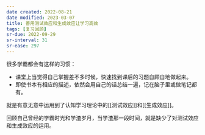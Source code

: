 ```yaml
---
date created: 2022-08-21
date modified: 2023-03-07
title: 善用测试效应和生成效应让学习高效
tags: [复习回顾]
sr-due: 2022-09-29
sr-interval: 31
sr-ease: 297
---
```


很多学霸都会有这样的习惯：

- 课堂上当觉得自己掌握差不多时候，快速找到课后的习题自顾自地做起来。
- 即使书本有相应的描述，依然会用自己的话总结一遍，记在脑子里或做笔记都有。

就是有意无意中运用到了认知学习理论中的[[测试效应]]和[[生成效应]]。

回顾自己曾经的学霸时光和学渣岁月，当学渣那一段时间，就是缺少了对测试效应和生成效应的运用。
